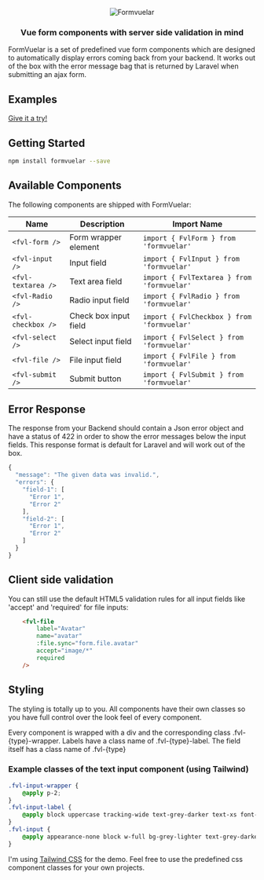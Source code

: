<p align="center">
    <img  src="https://janiskelemen.github.io/formvuelar/example/Formvuelar.svg" alt="Formvuelar" />
</p>
<h3 align="center">Vue form components with server side validation in mind</h3>

<p>
FormVuelar is a set of predefined vue form components which are designed to automatically display errors coming back from your backend. It works out of the box with the error message bag that is returned by Laravel when submitting an ajax form.
</p>

<h2>Examples</h2>
<a href="https://janiskelemen.github.io/formvuelar/" target="_blank">Give it a try!</a>

<h2>Getting Started</h2>

```bash
npm install formvuelar --save
```

<h2>Available Components</h2>

<p>
The following components are shipped with FormVuelar:
</p>

| Name               | Description          | Import Name                                |
| ------------------ | -------------------- | ------------------------------------------ |
| `<fvl-form />`     | Form wrapper element | `import { FvlForm } from 'formvuelar'`     |
| `<fvl-input />`    | Input field          | `import { FvlInput } from 'formvuelar'`    |
| `<fvl-textarea />` | Text area field      | `import { FvlTextarea } from 'formvuelar'` |
| `<fvl-Radio />`    | Radio input field    | `import { FvlRadio } from 'formvuelar'`    |
| `<fvl-checkbox />` | Check box input field | `import { FvlCheckbox } from 'formvuelar'` |
| `<fvl-select />`   | Select input field   | `import { FvlSelect } from 'formvuelar'`   |
| `<fvl-file />`     | File input field     | `import { FvlFile } from 'formvuelar'`     |
| `<fvl-submit />`   | Submit button        | `import { FvlSubmit } from 'formvuelar'`   |

<h2>Error Response</h2>

<p>
The response from your Backend should contain a Json error object and have a status of 422 in order to show the error messages below the input fields. This response format is default for Laravel and will work out of the box.
</p>

```javascript
{
  "message": "The given data was invalid.",
  "errors": {
    "field-1": [
      "Error 1",
      "Error 2"
    ],
    "field-2": [
      "Error 1",
      "Error 2"
    ]
  }
}
```

<h2>Client side validation</h2>
<p>
You can still use the default HTML5 validation rules for all input fields like 'accept' and 'required' for file inputs:
</p>

```html
    <fvl-file
        label="Avatar"
        name="avatar"
        :file.sync="form.file.avatar"
        accept="image/*"
        required
    />
```

<h2>Styling</h2>
<p>
The styling is totally up to you. All components have their own classes so you have full control over the look feel of every component.
</p>
<p>
Every component is wrapped with a div and the corresponding class .fvl-{type}-wrapper.
Labels have a class name of .fvl-{type}-label.
The field itself has a class name of .fvl-{type}
</p>
<h3>Example classes of the text input component (using Tailwind)</h3>

```CSS
.fvl-input-wrapper {
    @apply p-2;
}
.fvl-input-label {
    @apply block uppercase tracking-wide text-grey-darker text-xs font-bold mb-2;
}
.fvl-input {
    @apply appearance-none block w-full bg-grey-lighter text-grey-darkest border border-grey-lighter rounded py-3 px-4 leading-tight;
}
```

<p>
I'm using <a href="https://tailwind.com">Tailwind CSS</a> for the demo.
Feel free to use the predefined css component classes for your own projects.
</p>
